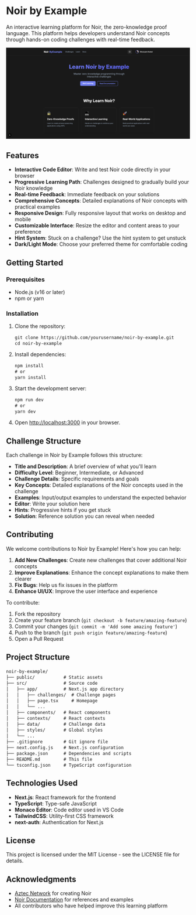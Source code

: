 # Noir by Example

An interactive learning platform for Noir, the zero-knowledge proof language. This platform helps developers understand Noir concepts through hands-on coding challenges with real-time feedback.

![Noir by Example Screenshot](public/screenshot.png)

## Features

- **Interactive Code Editor**: Write and test Noir code directly in your browser
- **Progressive Learning Path**: Challenges designed to gradually build your Noir knowledge
- **Real-time Feedback**: Immediate feedback on your solutions
- **Comprehensive Concepts**: Detailed explanations of Noir concepts with practical examples
- **Responsive Design**: Fully responsive layout that works on desktop and mobile
- **Customizable Interface**: Resize the editor and content areas to your preference
- **Hint System**: Stuck on a challenge? Use the hint system to get unstuck
- **Dark/Light Mode**: Choose your preferred theme for comfortable coding

## Getting Started

### Prerequisites

- Node.js (v16 or later)
- npm or yarn

### Installation

1. Clone the repository:
   ```
   git clone https://github.com/yourusername/noir-by-example.git
   cd noir-by-example
   ```

2. Install dependencies:
   ```
   npm install
   # or
   yarn install
   ```

3. Start the development server:
   ```
   npm run dev
   # or
   yarn dev
   ```

4. Open [http://localhost:3000](http://localhost:3000) in your browser.

## Challenge Structure

Each challenge in Noir by Example follows this structure:

- **Title and Description**: A brief overview of what you'll learn
- **Difficulty Level**: Beginner, Intermediate, or Advanced
- **Challenge Details**: Specific requirements and goals
- **Key Concepts**: Detailed explanations of the Noir concepts used in the challenge
- **Examples**: Input/output examples to understand the expected behavior
- **Editor**: Write your solution here
- **Hints**: Progressive hints if you get stuck
- **Solution**: Reference solution you can reveal when needed

## Contributing

We welcome contributions to Noir by Example! Here's how you can help:

1. **Add New Challenges**: Create new challenges that cover additional Noir concepts
2. **Improve Explanations**: Enhance the concept explanations to make them clearer
3. **Fix Bugs**: Help us fix issues in the platform
4. **Enhance UI/UX**: Improve the user interface and experience

To contribute:

1. Fork the repository
2. Create your feature branch (`git checkout -b feature/amazing-feature`)
3. Commit your changes (`git commit -m 'Add some amazing feature'`)
4. Push to the branch (`git push origin feature/amazing-feature`)
5. Open a Pull Request

## Project Structure

```
noir-by-example/
├── public/           # Static assets
├── src/              # Source code
│   ├── app/          # Next.js app directory
│   │   ├── challenges/  # Challenge pages
│   │   ├── page.tsx     # Homepage
│   │   └── ...
│   ├── components/   # React components
│   ├── contexts/     # React contexts
│   ├── data/         # Challenge data
│   ├── styles/       # Global styles
│   └── ...
├── .gitignore        # Git ignore file
├── next.config.js    # Next.js configuration
├── package.json      # Dependencies and scripts
├── README.md         # This file
└── tsconfig.json     # TypeScript configuration
```

## Technologies Used

- **Next.js**: React framework for the frontend
- **TypeScript**: Type-safe JavaScript
- **Monaco Editor**: Code editor used in VS Code
- **TailwindCSS**: Utility-first CSS framework
- **next-auth**: Authentication for Next.js

## License

This project is licensed under the MIT License - see the LICENSE file for details.

## Acknowledgments

- [Aztec Network](https://aztec.network/) for creating Noir
- [Noir Documentation](https://noir-lang.org/) for references and examples
- All contributors who have helped improve this learning platform 
